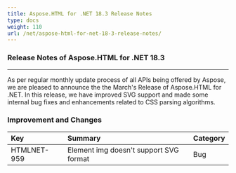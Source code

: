 ```yaml
---
title: Aspose.HTML for .NET 18.3 Release Notes
type: docs
weight: 110
url: /net/aspose-html-for-net-18-3-release-notes/
---
```


### **Release Notes of Aspose.HTML for .NET 18.3**
-----
As per regular monthly update process of all APIs being offered by Aspose, we are pleased to announce the the March's Release of Aspose.HTML for .NET. In this release, we have improved SVG support and made some internal bug fixes and enhancements related to CSS parsing algorithms.
### **Improvement and Changes**

|**Key**|**Summary**|**Category**|
| :- | :- | :- |
|HTMLNET-959|Element img doesn't support SVG format|Bug|

